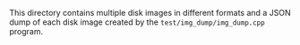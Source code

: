 This directory contains multiple disk images in different formats and a JSON dump of each disk image
created by the `test/img_dump/img_dump.cpp` program.
